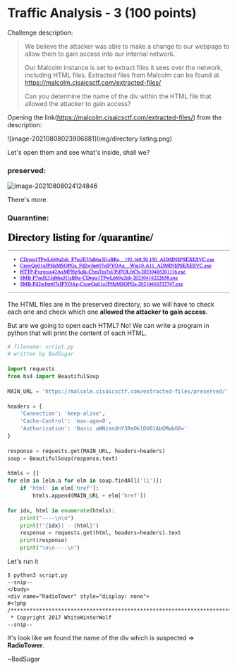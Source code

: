 # Traffic Analysis - 3 (100 points)

Challenge description:
> We believe the attacker was able to make a change to our webpage to allow them to gain access into our internal network.
>
> Our Malcolm instance is set to extract files it sees over the network, including HTML files. Extracted files from Malcolm can be found at https://malcolm.cisaicsctf.com/extracted-files/
>
> Can you determine the name of the div within the HTML file that allowed the attacker to gain access?



Opening the link(https://malcolm.cisaicsctf.com/extracted-files/) from the description:

![image-20210808023906881](img/directory listing.png)





Let's open them and see what's inside, shall we?



### preserved:

![image-20210808024124846](img/image-20210808024124846.png)

There's more.



### Quarantine:

![image-20210808024056767](img/quarantine.png)





The HTML files are in the preserved directory, so we will have to check each one and check which one **allowed the attacker to gain access**.



But are we going to open each HTML? No! We can write a program in python that will print the content of each HTML.



```python
# filename: script.py
# written by BadSugar

import requests
from bs4 import BeautifulSoup

MAIN_URL = 'https://malcolm.cisaicsctf.com/extracted-files/preserved/'

headers = {
    'Connection': 'keep-alive',
    'Cache-Control': 'max-age=0',
    'Authorization': 'Basic aWNzandnY3RmOklDU01AbGMwbG0='
}

response = requests.get(MAIN_URL, headers=headers)
soup = BeautifulSoup(response.text)

htmls = []
for elm in [elm.a for elm in soup.findAll('li')]:
    if 'html' in elm['href']:
        htmls.append(MAIN_URL + elm['href'])

for idx, html in enumerate(htmls):
    print("----\n\n")
    print(f"{idx}) - {html}")
    response = requests.get(html, headers=headers).text
    print(response)
    print("\n\n----\n")
```



Let's run it

```
$ python3 script.py
--snip--
</body>
<div name="RadioTower" style="display: none">
#<?php
/*******************************************************************************
 * Copyright 2017 WhiteWinterWolf
--snip--
```



It's look like we found the name of the div which is suspected => **RadioTower**.


~BadSugar
